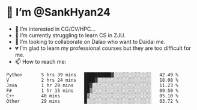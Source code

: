 # 👋 I’m @SankHyan24

- 👀 I’m interested in CG/CV/HPC...
- 🌱 I’m currently struggling to learn CS in ZJU.
- 💞️ I’m looking to collaborate on Dalao who want to Daidai me.
- 💔 I’m glad to learn my professional courses but they are too difficult for me.
- 📫 How to reach me:


<!---
SankHyan24/SankHyan24 is a ✨ special ✨ repository because its `README.md` (this file) appears on your GitHub profile.
You can click the Preview link to take a look at your changes.
--->
<!--START_SECTION:waka-->

```text
Python       5 hrs 39 mins   ██████████▓░░░░░░░░░░░░░░   42.49 %
V            2 hrs 24 mins   ████▓░░░░░░░░░░░░░░░░░░░░   18.08 %
Java         1 hr 29 mins    ██▓░░░░░░░░░░░░░░░░░░░░░░   11.23 %
F#           1 hr 15 mins    ██▒░░░░░░░░░░░░░░░░░░░░░░   09.50 %
C++          40 mins         █▒░░░░░░░░░░░░░░░░░░░░░░░   05.10 %
Other        29 mins         █░░░░░░░░░░░░░░░░░░░░░░░░   03.72 %
```

<!--END_SECTION:waka-->

